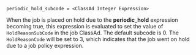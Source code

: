     periodic_hold_subcode = <ClassAd Integer Expression>

When the job is placed on hold due to the **periodic_hold** expression
becoming true, this expression is evaluated to set the value of
`HoldReasonSubCode` in the job ClassAd. The default subcode is 0. The
`HoldReasonCode` will be set to 3, which indicates that the job went on
hold due to a job policy expression.

